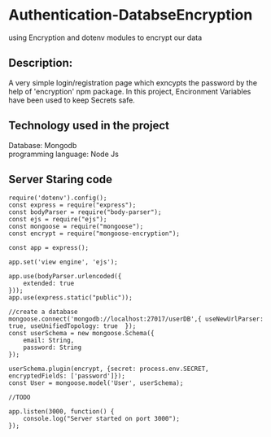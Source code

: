 # Authentication-DatabseEncryption
using Encryption and dotenv modules to encrypt our data

## Description:
A very simple login/registration page which exncypts the password by the help of 'encryption' npm package. In this project, Encironment Variables have been used to keep Secrets safe.

## Technology used in the project
Database: Mongodb  
programming language: Node Js  

## Server Staring code
```
require('dotenv').config();
const express = require("express");
const bodyParser = require("body-parser");
const ejs = require("ejs");
const mongoose = require("mongoose");
const encrypt = require("mongoose-encryption");

const app = express();

app.set('view engine', 'ejs');

app.use(bodyParser.urlencoded({
    extended: true
}));
app.use(express.static("public"));

//create a database
mongoose.connect('mongodb://localhost:27017/userDB',{ useNewUrlParser: true, useUnifiedTopology: true  });
const userSchema = new mongoose.Schema({
    email: String,
    password: String
});

userSchema.plugin(encrypt, {secret: process.env.SECRET, encryptedFields: ['password']});
const User = mongoose.model('User', userSchema);

//TODO

app.listen(3000, function() {
    console.log("Server started on port 3000");
});

```

